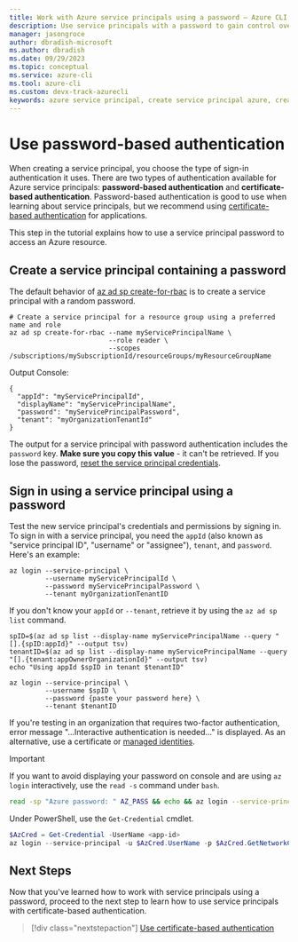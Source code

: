 ```yaml
---
title: Work with Azure service principals using a password – Azure CLI | Microsoft Docs
description: Use service principals with a password to gain control over which Azure resources can be accessed.
manager: jasongroce
author: dbradish-microsoft
ms.author: dbradish
ms.date: 09/29/2023
ms.topic: conceptual
ms.service: azure-cli
ms.tool: azure-cli
ms.custom: devx-track-azurecli
keywords: azure service principal, create service principal azure, create service principal azure cli
---
```


# Use password-based authentication

When creating a service principal, you choose the type of sign-in authentication it uses. There are two types of authentication available for Azure service principals: **password-based authentication** and **certificate-based authentication**. Password-based authentication is good to use when learning about service principals, but we recommend using [certificate-based authentication](./azure-cli-sp-tutorial-3.md) for applications.

This step in the tutorial explains how to use a service principal password to access an Azure resource.

## Create a service principal containing a password

The default behavior of [az ad sp create-for-rbac](/cli/azure/ad/sp#az_ad_sp_create_for_rbac) is to create a service principal with a random password.

```azurecli-interactive
# Create a service principal for a resource group using a preferred name and role
az ad sp create-for-rbac --name myServicePrincipalName \
                         --role reader \
                         --scopes /subscriptions/mySubscriptionId/resourceGroups/myResourceGroupName
```

Output Console:

```
{
  "appId": "myServicePrincipalId",
  "displayName": "myServicePrincipalName",
  "password": "myServicePrincipalPassword",
  "tenant": "myOrganizationTenantId"
}
```

The output for a service principal with password authentication includes the `password` key. __Make sure you copy this value__ - it can't be retrieved. If you lose the password, [reset the service principal credentials](./azure-cli-sp-tutorial-7.md).

## Sign in using a service principal using a password

Test the new service principal's credentials and permissions by signing in. To sign in with a service principal, you need the `appId` (also known as "service principal ID", "username" or "assignee"), `tenant`, and `password`. Here's an example:

```azurecli-interactive
az login --service-principal \
         --username myServicePrincipalId \
         --password myServicePrincipalPassword \
         --tenant myOrganizationTenantID
```

If you don't know your `appId` or `--tenant`, retrieve it by using the `az ad sp list` command.

```azurecli-interactive
spID=$(az ad sp list --display-name myServicePrincipalName --query "[].{spID:appId}" --output tsv)
tenantID=$(az ad sp list --display-name myServicePrincipalName --query "[].{tenant:appOwnerOrganizationId}" --output tsv)
echo "Using appId $spID in tenant $tenantID"

az login --service-principal \
         --username $spID \
         --password {paste your password here} \
         --tenant $tenantID
```

If you're testing in an organization that requires two-factor authentication, error message "...Interactive authentication is needed..." is displayed. As an alternative, use a certificate or [managed identities](/azure/active-directory/managed-identities-azure-resources/overview).

> [!IMPORTANT]
> If you want to avoid displaying your password on console and are using `az login` interactively,
> use the `read -s` command under `bash`.
>
> ```bash
> read -sp "Azure password: " AZ_PASS && echo && az login --service-principal -u <app-id> -p $AZ_PASS --tenant <tenant>
> ```
>
> Under PowerShell, use the `Get-Credential` cmdlet.
>
> ```powershell
> $AzCred = Get-Credential -UserName <app-id>
> az login --service-principal -u $AzCred.UserName -p $AzCred.GetNetworkCredential().Password --tenant <tenant>
> ```


## Next Steps

Now that you've learned how to work with service principals using a password, proceed to the next step to learn how to use service principals with certificate-based authentication.

> [!div class="nextstepaction"]
> [Use certificate-based authentication](./azure-cli-sp-tutorial-3.md)
